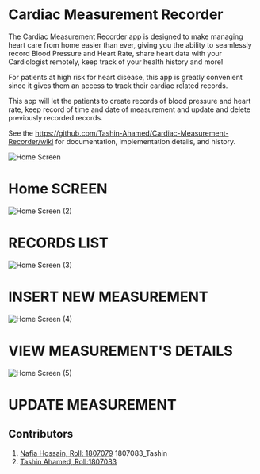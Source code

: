 # Cardiac Measurement Recorder

The Cardiac Measurement Recorder app is designed to make managing heart care from home easier than ever, giving you the ability to seamlessly record Blood Pressure and Heart Rate, share heart data with your Cardiologist remotely, keep track of your health history and more!

For patients at high risk for heart disease, this app is greatly convenient since it gives them an access to track their cardiac related records. 

This app will let the patients to create records of blood pressure and heart rate, keep record of time and date of measurement and update and delete previously recorded records. 

See the https://github.com/Tashin-Ahamed/Cardiac-Measurement-Recorder/wiki for documentation, implementation details, and history.

![Home Screen](https://user-images.githubusercontent.com/54912601/177003827-39403f57-a03b-4df2-a7b8-307527b3f486.png)
# Home SCREEN
![Home Screen (2)](https://user-images.githubusercontent.com/54912601/177003837-541c63f3-3368-4509-b08b-2e4df7dbc17e.png)
# RECORDS LIST
![Home Screen (3)](https://user-images.githubusercontent.com/54912601/177003841-49f91a96-ea65-4faf-a79e-6d881670b24c.png)
# INSERT NEW MEASUREMENT

![Home Screen (4)](https://user-images.githubusercontent.com/54912601/177003844-43770db3-8440-4f16-876a-9da1ce864722.png)
# VIEW MEASUREMENT'S DETAILS

![Home Screen (5)](https://user-images.githubusercontent.com/54912601/177003847-0e2b57cb-d563-4fbe-bd24-85303feca6e3.png)
# UPDATE MEASUREMENT


## Contributors
1. [Nafia Hossain, Roll: 1807079](https://github.com/nafiahossain)
1807083_Tashin
2. [Tashin Ahamed, Roll:1807083](https://github.com/Tashin-Ahamed)
